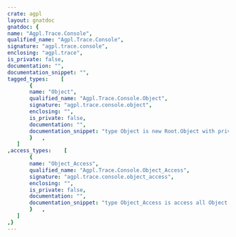 ```yaml
---
crate: agpl
layout: gnatdoc
gnatdoc: {
name: "Agpl.Trace.Console",
qualified_name: "Agpl.Trace.Console",
signature: "agpl.trace.console",
enclosing: "agpl.trace",
is_private: false,
documentation: "",
documentation_snippet: "",
tagged_types:    [
       {
       name: "Object",
       qualified_name: "Agpl.Trace.Console.Object",
       signature: "agpl.trace.console.object",
       enclosing: "",
       is_private: false,
       documentation: "",
       documentation_snippet: "type Object is new Root.Object with private;",
       }   ,
   ]
,access_types:    [
       {
       name: "Object_Access",
       qualified_name: "Agpl.Trace.Console.Object_Access",
       signature: "agpl.trace.console.object_access",
       enclosing: "",
       is_private: false,
       documentation: "",
       documentation_snippet: "type Object_Access is access all Object'Class;",
       }   ,
   ]
,}
---
```

